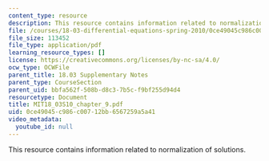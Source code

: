 ```yaml
---
content_type: resource
description: This resource contains information related to normalization of solutions.
file: /courses/18-03-differential-equations-spring-2010/0ce49045c986c00712bb6567259a5a41_MIT18_03S10_chapter_9.pdf
file_size: 113452
file_type: application/pdf
learning_resource_types: []
license: https://creativecommons.org/licenses/by-nc-sa/4.0/
ocw_type: OCWFile
parent_title: 18.03 Supplementary Notes
parent_type: CourseSection
parent_uid: bbfa562f-508b-d8c3-7b5c-f9bf255d94d4
resourcetype: Document
title: MIT18_03S10_chapter_9.pdf
uid: 0ce49045-c986-c007-12bb-6567259a5a41
video_metadata:
  youtube_id: null
---
```

This resource contains information related to normalization of solutions.